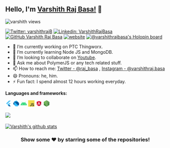 <!--
**VarshithRajBasa/VarshithRajBasa** is a ✨ _special_ ✨ repository because its `README.md` (this file) appears on your GitHub profile.

Here are some ideas to get you started:

- 🔭 I’m currently working on ...
- 🌱 I’m currently learning ...
- 👯 I’m looking to collaborate on ...
- 🤔 I’m looking for help with ...
- 💬 Ask me about ...
- 📫 How to reach me: ...
- 😄 Pronouns: ...
- ⚡ Fun fact: ...
-->


## Hello, I'm [Varshith Raj Basa!](http://varshithrajbasa.github.io/) 👋

<p align="left"> <img src="https://komarev.com/ghpvc/?username=varshithrajbasa&label=Views&color=blue&style=plastic" alt="varshith views" /> </p>

[![Twitter: varshithrajB](https://img.shields.io/twitter/follow/raj_basa?style=social)](https://twitter.com/raj_basa)
[![Linkedin: VarshithRajBasa](https://img.shields.io/badge/-VarshithRajBasa-blue?style=flat-square&logo=Linkedin&logoColor=white&link=https://www.linkedin.com/in/varshith-raj-basa-b0893815a/)](https://www.linkedin.com/in/varshith-raj-basa-b0893815a/)
[![GitHub Varshith Raj Basa](https://img.shields.io/github/followers/VarshithRajBasa?label=follow&style=social)](https://github.com/varshithrajbasa)
[![website](https://img.shields.io/badge/PortfolioWebsite-varshithrajbasa.github.io/-2648ff?style=flat-square&logo=google-chrome)](http://varshithrajbasa.github.io/)
[![@varshithrajbasa's Holopin board](https://holopin.me/varshithrajbasa)](https://holopin.io/@varshithrajbasa)
<br>

- 🔭 I’m currently working on PTC Thingworx.
- 🌱 I’m currently learning Node JS and MongoDB.
- 👯 I’m looking to collaborate on [Youtube](https://www.youtube.com/c/VarshithRajBasa?view_as=subscriber).
- 💬 Ask me about PolymerJS or any tech related stuff.
- 📫 How to reach me: [Twitter - @raj_basa](https://twitter.com/raj_basa) , [Instagram - @varshithraj.basa](https://www.instagram.com/varshithraj.basa/?hl=en)
- 😄 Pronouns: he, him.
- ⚡ Fun fact: I spend almost 12 hours working everyday.

**Languages and frameworks:**  

<code><img height="20" src="https://raw.githubusercontent.com/github/explore/80688e429a7d4ef2fca1e82350fe8e3517d3494d/topics/flutter/flutter.png"></code>
<code><img height="20" src="https://raw.githubusercontent.com/github/explore/80688e429a7d4ef2fca1e82350fe8e3517d3494d/topics/dart/dart.png"></code>
<code><img height="20" src="https://raw.githubusercontent.com/github/explore/80688e429a7d4ef2fca1e82350fe8e3517d3494d/topics/android/android.png"></code>
<code><img height="20" src="https://raw.githubusercontent.com/github/explore/80688e429a7d4ef2fca1e82350fe8e3517d3494d/topics/javascript/javascript.png"></code>
<code><img height="20" src="https://raw.githubusercontent.com/github/explore/80688e429a7d4ef2fca1e82350fe8e3517d3494d/topics/angular/angular.png"></code>
<code><img height="20" src="https://raw.githubusercontent.com/github/explore/80688e429a7d4ef2fca1e82350fe8e3517d3494d/topics/nodejs/nodejs.png"></code>    

<a href="https://github.com/varshithrajbasa">
  <img align="center" src="https://github-readme-stats.vercel.app/api/top-langs/?username=varshithrajbasa&theme=light&hide_langs_below=1" />
</a>
<br>
<br>
<a href="https://github.com/VarshithRajBasa">
 <img align="center" src="https://github-readme-stats.vercel.app/api?username=VarshithRajBasa&show_icons=true&theme=light&line_height=27" alt="Varshith's github stats"/>
</a>

<div align="center">

### Show some ❤️ by starring some of the repositories!

</div>
